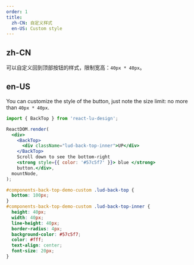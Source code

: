 ```yaml
---
order: 1
title:
  zh-CN: 自定义样式
  en-US: Custom style
---
```


## zh-CN

可以自定义回到顶部按钮的样式，限制宽高：`40px * 40px`。

## en-US

You can customize the style of the button, just note the size limit: no more than `40px * 40px`.


````jsx
import { BackTop } from 'react-lu-design';

ReactDOM.render(
  <div>
    <BackTop>
      <div className="lud-back-top-inner">UP</div>
    </BackTop>
    Scroll down to see the bottom-right
    <strong style={{ color: '#57c5f7' }}> blue </strong>
    button.</div>,
  mountNode,
);
````

````css
#components-back-top-demo-custom .lud-back-top {
  bottom: 100px;
}
#components-back-top-demo-custom .lud-back-top-inner {
  height: 40px;
  width: 40px;
  line-height: 40px;
  border-radius: 4px;
  background-color: #57c5f7;
  color: #fff;
  text-align: center;
  font-size: 20px;
}
````
